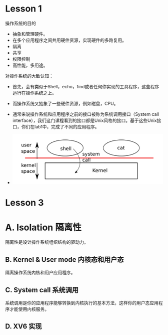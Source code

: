 # Lesson 1

操作系统的目的

- 抽象和管理硬件。
- 在多个应用程序之间共用硬件资源，实现硬件的多路复用。
- 隔离
- 共享
- 权限控制
- 高性能，多用途。

对操作系统的大致认知：

- 首先，会有类似于Shell，echo，find或者任何你实现的工具程序，这些程序运行在操作系统之上。

- 而操作系统又抽象了一些硬件资源，例如磁盘，CPU。

- 通常来说操作系统和应用程序之前的接口被称为系统调用接口（System call interface），我们这门课程看到的接口都是Unix风格的接口。基于这些Unix接口，你们在lab1中，完成了不同的应用程序。

- ![image-20231129212113650](./assets/image-20231129212113650.png)

# Lesson 3

# A. Isolation 隔离性

隔离性是设计操作系统组织结构的驱动力。

## B. Kernel & User mode 内核态和用户态

隔离操作系统内核和用户应用程序。

## C. System call 系统调用

系统调用是你的应用程序能够转换到内核执行的基本方法，这样你的用户态应用程序才能使用内核服务。

## D. XV6 实现